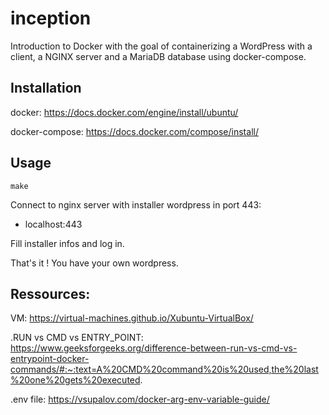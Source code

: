 # inception

Introduction to Docker with the goal of containerizing a
WordPress with a client, a NGINX server and a MariaDB
database using docker-compose.

## Installation

docker: https://docs.docker.com/engine/install/ubuntu/

docker-compose: https://docs.docker.com/compose/install/

## Usage

```
make
```
Connect to nginx server with installer wordpress in port 443:
- localhost:443 

Fill installer infos and log in.

That's it ! You have your own wordpress.

## Ressources:

VM: https://virtual-machines.github.io/Xubuntu-VirtualBox/

.RUN vs CMD vs ENTRY_POINT: https://www.geeksforgeeks.org/difference-between-run-vs-cmd-vs-entrypoint-docker-commands/#:~:text=A%20CMD%20command%20is%20used,the%20last%20one%20gets%20executed.

.env file: https://vsupalov.com/docker-arg-env-variable-guide/
